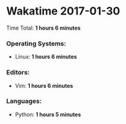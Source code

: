 # Wakatime 2017-01-30

Time Total: **1 hours 6 minutes**

### Operating Systems:
- Linux: **1 hours 6 minutes** 

### Editors:
- Vim: **1 hours 6 minutes** 

### Languages:
- Python: **1 hours 5 minutes** 

